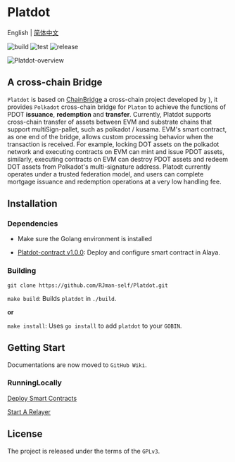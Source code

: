 # Platdot

English | [简体中文](./docs/README_CN.md)

​![build](https://img.shields.io/badge/build-passing-{})    ![test](https://img.shields.io/badge/test-passing-{})   ![release](https://img.shields.io/badge/release-v1.0.0-E6007A)

![Platdot-overview](https://cdn.jsdelivr.net/gh/rjman-self/resources/assets/20210401155745.png)

## A cross-chain Bridge

`Platdot` is based on [ChainBridge](https://github.com/ChainSafe/ChainBridge) a cross-chain project developed by ),
it provides `Polkadot` cross-chain bridge for `Platon` to achieve the functions of PDOT **issuance**, **redemption** and **transfer**. Currently, Platdot supports cross-chain transfer of assets between EVM and substrate chains that support multiSign-pallet, such as polkadot / kusama. EVM's smart contract, as one end of the bridge, allows custom processing behavior when the transaction is received. For example, locking DOT assets on the polkadot network and executing contracts on EVM can mint and issue PDOT assets, similarly, executing contracts on EVM can destroy PDOT assets and redeem DOT assets from Polkadot's multi-signature address. Platodt currently operates under a trusted federation model, and users can complete mortgage issuance and redemption operations at a very low handling fee.

## Installation

### Dependencies

+ Make sure the Golang environment is installed

+ [Platdot-contract v1.0.0](https://github.com/ChainSafe/chainbridge-solidity): Deploy and configure smart contract in Alaya.

### Building

`git clone https://github.com/RJman-self/Platdot.git`

`make build`: Builds `platdot` in `./build`.

**or**

`make install`: Uses `go install` to add `platdot` to your `GOBIN`.

## Getting Start

Documentations are now moved to `GitHub Wiki`.

### RunningLocally

[Deploy Smart Contracts](https://github.com/RJman-self/Platdot/wiki/Deploy-smart-contracts-to-the-alaya-network)

[Start A Relayer](https://github.com/RJman-self/Platdot/wiki/Start-A-Relayer)

## License

The project is released under the terms of the `GPLv3`.
